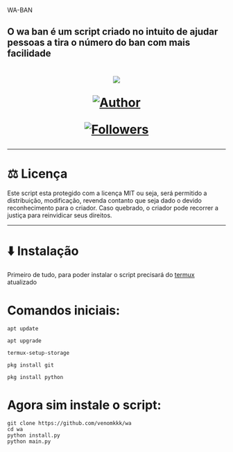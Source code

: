 WA-BAN

O wa ban é um script criado no intuito de ajudar pessoas a tira o número do ban com mais facilidade
----

<h1 align="center">
    <p>
        <img src= "https://telegra.ph/file/555ce47e0c064d7c6f5bf.jpg">
    </p>
    <p>
        <a href="https://github.com/venomkkk"><img title="Author"    src="https://img.shields.io/badge/Author-Sr Guga-purple.svg?style=for-the-badge&logo=github"></a>
    </p>
    <p>
        <a href="https://github.com/venomkkk/followers"><img title="Followers" src="https://img.shields.io/github/followers/venomkkk?color=red&style=flat-square"></a>
    </p>
</h1>

---

# ⚖️ Licença

Este script esta protegido com a licença MIT ou seja, será permitido a distribuição, modificação, revenda contanto que seja dado o devido reconhecimento para o criador. Caso quebrado, o criador pode recorrer a justiça para reinvidicar seus direitos.

---

# ⬇️ Instalação

Primeiro de tudo, para poder instalar o script precisará do [termux](https://f-droid.org/repo/com.termux_118.apk) atualizado
# Comandos iniciais:
```
apt update
```
```
apt upgrade
```
```
termux-setup-storage
```
```
pkg install git
```
```
pkg install python
```
# Agora sim instale o script:
```
git clone https://github.com/venomkkk/wa
cd wa
python install.py
python main.py
```
